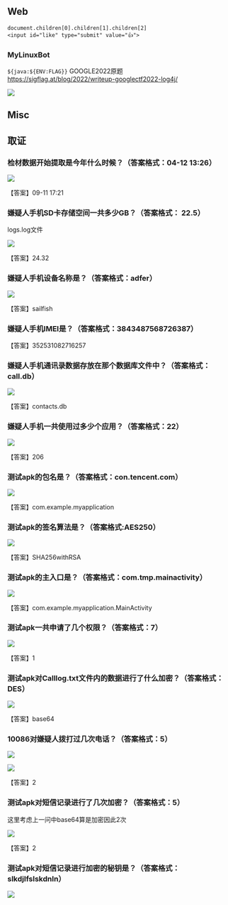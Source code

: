 ## Web
```
document.children[0].children[1].children[2]
<input id="like" type="submit" value="👍">

```
### MyLinuxBot
`${java:${ENV:FLAG}}`
GOOGLE2022原题 
https://sigflag.at/blog/2022/writeup-googlectf2022-log4j/

![](attachments/Pasted%20image%2020230916153204.png)
## Misc

## 取证
### 检材数据开始提取是今年什么时候？（答案格式：04-12 13:26）

![](attachments/Pasted%20image%2020230916174841.png)

【答案】09-11 17:21


### 嫌疑人手机SD卡存储空间一共多少GB？（答案格式： 22.5）

logs.log文件

![](attachments/Pasted%20image%2020230916174422.png)

【答案】24.32

### 嫌疑人手机设备名称是？（答案格式：adfer）


![](attachments/Pasted%20image%2020230916174755.png)

【答案】sailfish

### 嫌疑人手机IMEI是？（答案格式：3843487568726387）

【答案】352531082716257

### 嫌疑人手机通讯录数据存放在那个数据库文件中？（答案格式：call.db）

![](attachments/Pasted%20image%2020230916175033.png)

【答案】contacts.db

### 嫌疑人手机一共使用过多少个应用？（答案格式：22）

![](attachments/Pasted%20image%2020230916175142.png)

【答案】206

### 测试apk的包名是？（答案格式：con.tencent.com）

![](attachments/Pasted%20image%2020230916175328.png)

【答案】com.example.myapplication

### 测试apk的签名算法是？（答案格式:AES250）

![](attachments/Pasted%20image%2020230916175612.png)

【答案】SHA256withRSA

### 测试apk的主入口是？（答案格式：com.tmp.mainactivity）

![](attachments/Pasted%20image%2020230916175704.png)

【答案】com.example.myapplication.MainActivity

### 测试apk一共申请了几个权限？（答案格式：7）

![](attachments/Pasted%20image%2020230916180049.png)

【答案】1

### 测试apk对Calllog.txt文件内的数据进行了什么加密？（答案格式：DES）

![](attachments/Pasted%20image%2020230916175918.png)

【答案】base64

### 10086对嫌疑人拨打过几次电话？（答案格式：5）

![](attachments/Pasted%20image%2020230916180353.png)

![](attachments/Pasted%20image%2020230916180419.png)

【答案】2

### 测试apk对短信记录进行了几次加密？（答案格式：5）

这里考虑上一问中base64算是加密因此2次

![](attachments/Pasted%20image%2020230916180503.png)

【答案】2

### 测试apk对短信记录进行加密的秘钥是？（答案格式：slkdjlfslskdnln）

![](attachments/Pasted%20image%2020230916180634.png)

